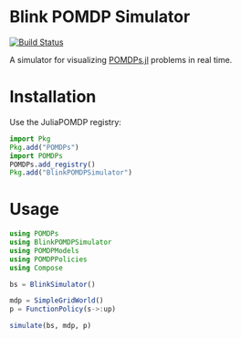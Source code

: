 # Blink POMDP Simulator

[![Build Status](https://travis-ci.org/JuliaPOMDP/BlinkPOMDPSimulator.jl.svg?branch=master)](https://travis-ci.org/JuliaPOMDP/BlinkPOMDPSimulator.jl)

A simulator for visualizing [POMDPs.jl](https://github.com/JuliaPOMDP/POMDPs.jl) problems in real time.

# Installation

Use the JuliaPOMDP registry:

```julia
import Pkg
Pkg.add("POMDPs")
import POMDPs
POMDPs.add_registry()
Pkg.add("BlinkPOMDPSimulator")
```

# Usage

```julia
using POMDPs
using BlinkPOMDPSimulator
using POMDPModels
using POMDPPolicies
using Compose

bs = BlinkSimulator()

mdp = SimpleGridWorld()
p = FunctionPolicy(s->:up)

simulate(bs, mdp, p)
```
